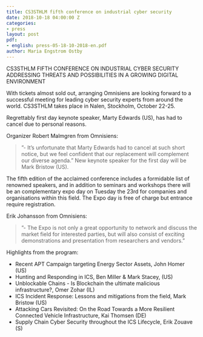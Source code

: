 ```yaml
---
title: CS3STHLM fifth conference on industrial cyber security
date: 2018-10-18 04:00:00 Z
categories:
- press
layout: post
pdf:
- english: press-05-18-10-2018-en.pdf
author: Maria Engstrom Ostby
---
```



CS3STHLM FIFTH CONFERENCE ON INDUSTRIAL CYBER SECURITY ADDRESSING THREATS AND POSSIBILITIES IN A GROWING DIGITAL ENVIRONMENT

With tickets almost sold out, arranging Omnisiens are looking forward to a successful meeting for leading cyber security experts from around the world. CS3STHLM takes place in Nalen, Stockholm, October 22-25.

Regrettably first day keynote speaker, Marty Edwards (US), has had to cancel due to personal reasons.

Organizer Robert Malmgren from Omnisiens:

> ”- It’s unfortunate that Marty Edwards had to cancel at such short notice, but we feel confident that our replacement will complement our diverse agenda.” New keynote speaker for the first day will be Mark Bristow (US).

The fifth edition of the acclaimed conference includes a formidable list of renowned speakers, and in addition to seminars and workshops there will be an complementary expo day on Tuesday the 23rd for companies and organisations within this field. The Expo day is free of charge but entrance require registration.

Erik Johansson from Omnisiens:
> ”- The Expo is not only a great opportunity to network and discuss the market field for interested parties, but will also consist of exciting demonstrations and presentation from researchers and vendors.”

Highlights from the program:

* Recent APT Campaign targeting Energy Sector Assets, John Homer (US)
* Hunting and Responding in ICS, Ben Miller & Mark Stacey, (US)
* Unblockable Chains - Is Blockchain the ultimate malicious infrastructure?, Omer Zohar (IL)
* ICS Incident Response: Lessons and mitigations from the field, Mark Bristow (US)
* Attacking Cars Revisited: On the Road Towards a More Resilient Connected Vehicle Infrastructure, Kai Thomsen (DE)
* Supply Chain Cyber Security throughout the ICS Lifecycle, Erik Zouave (S)
